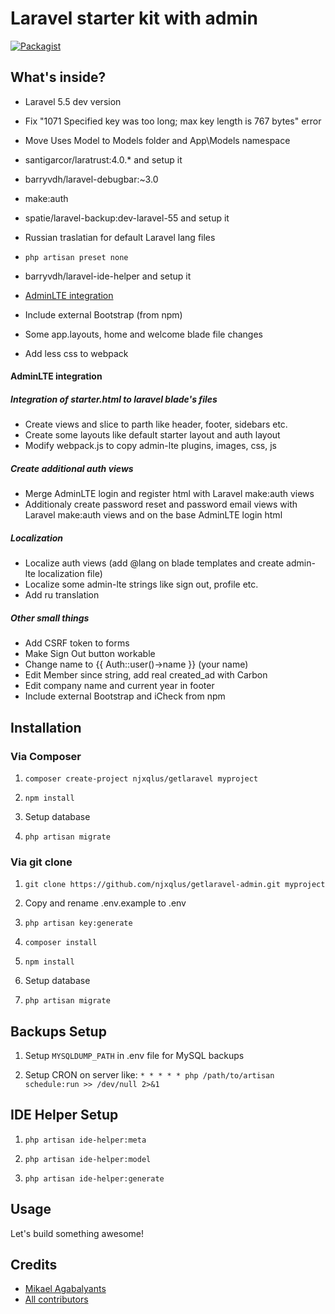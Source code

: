 # Laravel starter kit with admin

[![Packagist](https://img.shields.io/packagist/v/njxqlus/getlaravel-admin.svg?style=flat-square)](https://packagist.org/packages/njxqlus/getlaravel-admin)

## What's inside?

- Laravel 5.5 dev version

- Fix "1071 Specified key was too long; max key length is 767 bytes" error

- Move Uses Model to Models folder and App\Models namespace

- santigarcor/laratrust:4.0.* and setup it

- barryvdh/laravel-debugbar:~3.0

- make:auth

- spatie/laravel-backup:dev-laravel-55 and setup it

- Russian traslatian for default Laravel lang files

- `php artisan preset none`

- barryvdh/laravel-ide-helper and setup it 

- [AdminLTE integration](#adminlte-integration)

- Include external Bootstrap (from npm)

- Some app.layouts, home and welcome blade file changes

- Add less css to webpack

#### AdminLTE integration

##### Integration of starter.html to laravel blade's files

- Create views and slice to parth like header, footer, sidebars etc.
- Create some layouts like default starter layout and auth layout 
- Modify webpack.js to copy admin-lte plugins, images, css, js

##### Create additional auth views

- Merge AdminLTE login and register html with Laravel make:auth views
- Additionaly create password reset and password email views with Laravel make:auth views and on the base AdminLTE login html

##### Localization

- Localize auth views (add @lang on blade templates and create admin-lte localization file)
- Localize some admin-lte strings like sign out, profile etc.
- Add ru translation

##### Other small things

- Add CSRF token to forms
- Make Sign Out button workable
- Change name to {{ Auth::user()->name }} (your name)
- Edit Member since string, add real created_ad with Carbon
- Edit company name and current year in footer
- Include external Bootstrap and iCheck from npm


## Installation

### Via Composer

1) `composer create-project njxqlus/getlaravel myproject`

1) `npm install`

1) Setup database

1) `php artisan migrate`

### Via git clone

1) `git clone https://github.com/njxqlus/getlaravel-admin.git myproject`

1) Copy and rename .env.example to .env

1) `php artisan key:generate`

1) `composer install`

1) `npm install`

1) Setup database

1) `php artisan migrate`
 
## Backups Setup

1) Setup `MYSQLDUMP_PATH` in .env file for MySQL backups

1) Setup CRON on server like: `* * * * * php /path/to/artisan schedule:run >> /dev/null 2>&1`

## IDE Helper Setup

1) `php artisan ide-helper:meta`

1) `php artisan ide-helper:model`

1) `php artisan ide-helper:generate`

## Usage

Let's build something awesome!

## Credits

- [Mikael Agabalyants](https://github.com/njxqlus/)
- [All contributors](https://github.com/njxqlus/laravel-helpers/graphs/contributors)

